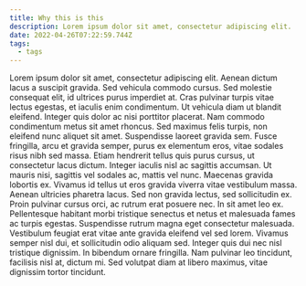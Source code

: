 ```yaml
---
title: Why this is this
description: Lorem ipsum dolor sit amet, consectetur adipiscing elit.
date: 2022-04-26T07:22:59.744Z
tags:
  - tags
---
```

Lorem ipsum dolor sit amet, consectetur adipiscing elit. Aenean dictum lacus a suscipit gravida. Sed vehicula commodo cursus. Sed molestie consequat elit, id ultrices purus imperdiet at. Cras pulvinar turpis vitae lectus egestas, et iaculis enim condimentum. Ut vehicula diam ut blandit eleifend. Integer quis dolor ac nisi porttitor placerat. Nam commodo condimentum metus sit amet rhoncus. Sed maximus felis turpis, non eleifend nunc aliquet sit amet. Suspendisse laoreet gravida sem. Fusce fringilla, arcu et gravida semper, purus ex elementum eros, vitae sodales risus nibh sed massa. Etiam hendrerit tellus quis purus cursus, ut consectetur lacus dictum. Integer iaculis nisl ac sagittis accumsan. Ut mauris nisi, sagittis vel sodales ac, mattis vel nunc. Maecenas gravida lobortis ex. Vivamus id tellus ut eros gravida viverra vitae vestibulum massa. Aenean ultricies pharetra lacus. Sed non gravida lectus, sed sollicitudin ex. Proin pulvinar cursus orci, ac rutrum erat posuere nec. In sit amet leo ex. Pellentesque habitant morbi tristique senectus et netus et malesuada fames ac turpis egestas. Suspendisse rutrum magna eget consectetur malesuada. Vestibulum feugiat erat vitae ante gravida eleifend vel sed lorem. Vivamus semper nisl dui, et sollicitudin odio aliquam sed. Integer quis dui nec nisl tristique dignissim. In bibendum ornare fringilla. Nam pulvinar leo tincidunt, facilisis nisl at, dictum mi. Sed volutpat diam at libero maximus, vitae dignissim tortor tincidunt.